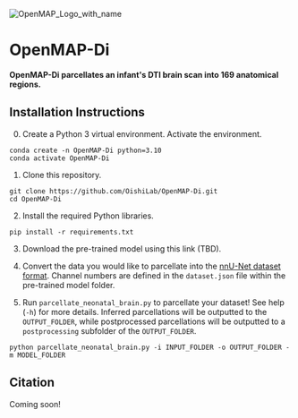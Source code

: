![OpenMAP_Logo_with_name](https://github.com/OishiLab/OpenMAP-T1/assets/64403395/9ce68146-eeb7-4ce0-bd49-73f1c7ded4d8)

# OpenMAP-Di
**OpenMAP-Di parcellates an infant's DTI brain scan into 169 anatomical regions.**

## Installation Instructions
0. Create a Python 3 virtual environment. Activate the environment.
```
conda create -n OpenMAP-Di python=3.10
conda activate OpenMAP-Di
```

1. Clone this repository.
```
git clone https://github.com/OishiLab/OpenMAP-Di.git
cd OpenMAP-Di
```

2. Install the required Python libraries.
```
pip install -r requirements.txt
```

3. Download the pre-trained model using this link (TBD).

4. Convert the data you would like to parcellate into the [nnU-Net dataset format](https://github.com/MIC-DKFZ/nnUNet/blob/master/documentation/dataset_format.md). Channel numbers are defined in the `dataset.json` file within the pre-trained model folder.

6. Run `parcellate_neonatal_brain.py` to parcellate your dataset! See help (`-h`) for more details. Inferred parcellations will be outputted to the `OUTPUT_FOLDER`, while postprocessed parcellations will be outputted to a `postprocessing` subfolder of the `OUTPUT_FOLDER`.
```
python parcellate_neonatal_brain.py -i INPUT_FOLDER -o OUTPUT_FOLDER -m MODEL_FOLDER
```

## Citation
Coming soon!
```
```